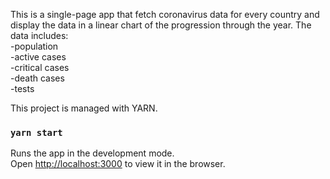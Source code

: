 This is a single-page app that fetch coronavirus data for every country and display the data in a linear chart of the progression through the year.
The data includes:</br>
  -population<br />
  -active cases<br />
  -critical cases<br />
  -death cases<br />
  -tests<br />


This project is managed with YARN.

### `yarn start`

Runs the app in the development mode.<br />
Open [http://localhost:3000](http://localhost:3000) to view it in the browser.


